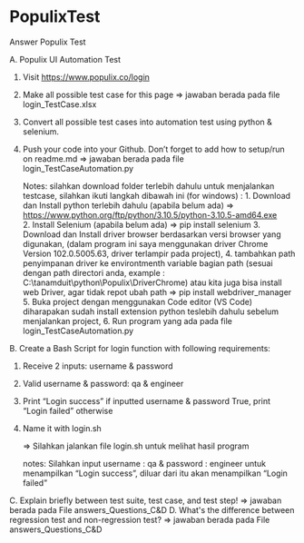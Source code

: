 # PopulixTest
Answer Populix Test


A. Populix UI Automation Test
  1. Visit https://www.populix.co/login
  2. Make all possible test case for this page
     => jawaban berada pada file login_TestCase.xlsx

  4. Convert all possible test cases into automation test using python & selenium.
  5. Push your code into your Github. Don’t forget to add how to setup/run on readme.md
    => jawaban berada pada file login_TestCaseAutomation.py

     Notes: silahkan download folder terlebih dahulu untuk menjalankan testcase, silahkan ikuti langkah dibawah ini  (for windows) :
    1. Download dan Install python terlebih dahulu (apabila belum ada) => https://www.python.org/ftp/python/3.10.5/python-3.10.5-amd64.exe    
    2. Install Selenium (apabila belum ada) 
        => pip install selenium
    3. Download dan Install driver browser berdasarkan versi browser yang digunakan, (dalam program ini saya menggunakan driver Chrome Version 102.0.5005.63, driver terlampir pada project),
    4. tambahkan path penyimpanan driver ke  environtmenth variable bagian path (sesuai dengan path directori anda, example : C:\tanamduit\python\Populix\DriverChrome)
      atau kita juga bisa install web Driver, agar tidak repot ubah path
        => pip install webdriver_manager
    5. Buka project dengan menggunakan Code editor (VS Code) diharapakan sudah install extension python teslebih dahulu sebelum menjalankan project, 
    6. Run program yang ada pada file login_TestCaseAutomation.py
  

B. Create a Bash Script for login function with following requirements:
  1. Receive 2 inputs: username & password
  2. Valid username & password: qa & engineer
  3. Print “Login success” if inputted username & password True, print “Login failed” otherwise
  4. Name it with login.sh

      => Silahkan jalankan file login.sh untuk melihat hasil program 
      
      notes: Silahkan input username : qa & password : engineer untuk menampilkan “Login success”, diluar dari itu akan menampilkan “Login failed”

C. Explain briefly between test suite, test case, and test step!
    => jawaban berada pada File answers_Questions_C&D
D. What's the difference between regression test and non-regression test?
    => jawaban berada pada File answers_Questions_C&D
